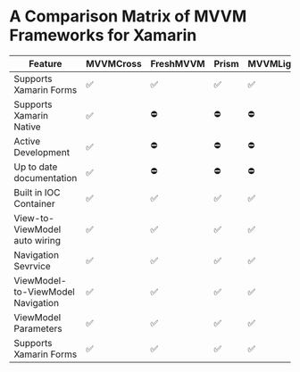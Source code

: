# A Comparison Matrix of MVVM Frameworks for Xamarin

|Feature|MVVMCross|FreshMVVM|Prism|MVVMLight|
|---------|---------|---------|-----|---------|
|Supports Xamarin Forms|:white_check_mark:|:white_check_mark:|:white_check_mark:|:white_check_mark:|
|Supports Xamarin Native|:white_check_mark:|:no_entry:|:no_entry:|:no_entry:|
|Active Development|:white_check_mark:|:no_entry:|:no_entry:|:no_entry:|
|Up to date documentation|:white_check_mark:|:no_entry:|:no_entry:|:no_entry:|
|Built in IOC Container|:white_check_mark:|:white_check_mark:|:white_check_mark:|:white_check_mark:|
|View-to-ViewModel auto wiring|:white_check_mark:|:white_check_mark:|:white_check_mark:|:white_check_mark:|
|Navigation Sevrvice|:white_check_mark:|:white_check_mark:|:white_check_mark:|:white_check_mark:|
|ViewModel-to-ViewModel Navigation|:white_check_mark:|:white_check_mark:|:white_check_mark:|:white_check_mark:|
|ViewModel Parameters|:white_check_mark:|:white_check_mark:|:white_check_mark:|:white_check_mark:|
|Supports Xamarin Forms|:white_check_mark:|:white_check_mark:|:white_check_mark:|:white_check_mark:|
